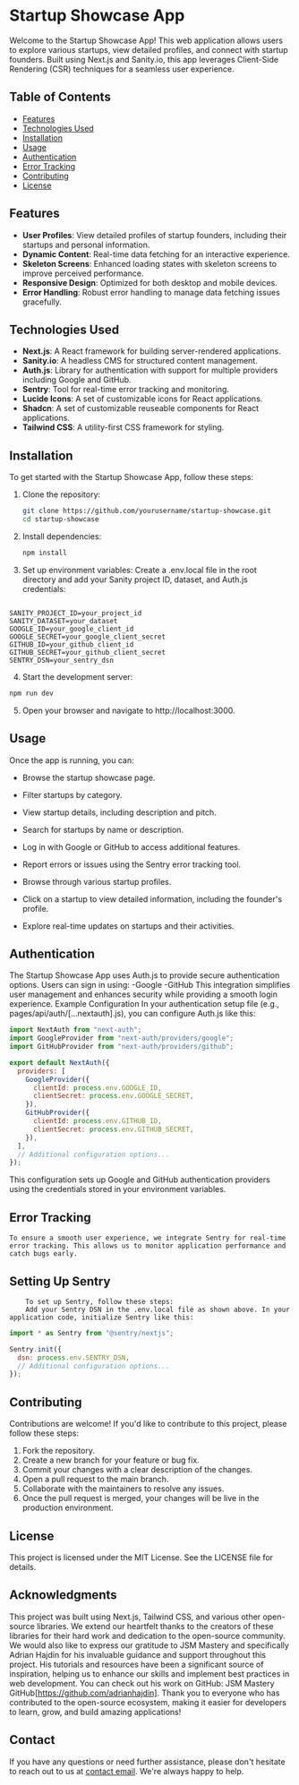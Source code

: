 # Startup Showcase App

Welcome to the Startup Showcase App! This web application allows users to explore various startups, view detailed profiles, and connect with startup founders. Built using Next.js and Sanity.io, this app leverages Client-Side Rendering (CSR) techniques for a seamless user experience.

## Table of Contents

- [Features](#features)
- [Technologies Used](#technologies-used)
- [Installation](#installation)
- [Usage](#usage)
- [Authentication](#authentication)
- [Error Tracking](#error-tracking)
- [Contributing](#contributing)
- [License](#license)

## Features

- **User Profiles**: View detailed profiles of startup founders, including their startups and personal information.
- **Dynamic Content**: Real-time data fetching for an interactive experience.
- **Skeleton Screens**: Enhanced loading states with skeleton screens to improve perceived performance.
- **Responsive Design**: Optimized for both desktop and mobile devices.
- **Error Handling**: Robust error handling to manage data fetching issues gracefully.

## Technologies Used

- **Next.js**: A React framework for building server-rendered applications.
- **Sanity.io**: A headless CMS for structured content management.
- **Auth.js**: Library for authentication with support for multiple providers including Google and GitHub.
- **Sentry**: Tool for real-time error tracking and monitoring.
- **Lucide Icons**: A set of customizable icons for React applications.
- **Shadcn**: A set of customizable reuseable components for React applications.
- **Tailwind CSS**: A utility-first CSS framework for styling.

## Installation

To get started with the Startup Showcase App, follow these steps:

1. Clone the repository:
   ```bash
   git clone https://github.com/yourusername/startup-showcase.git
   cd startup-showcase
   ```
2. Install dependencies:
   ```bash
   npm install
   ```
3. Set up environment variables:
   Create a .env.local file in the root directory and add your Sanity project ID, dataset, and Auth.js credentials:

```text

SANITY_PROJECT_ID=your_project_id
SANITY_DATASET=your_dataset
GOOGLE_ID=your_google_client_id
GOOGLE_SECRET=your_google_client_secret
GITHUB_ID=your_github_client_id
GITHUB_SECRET=your_github_client_secret
SENTRY_DSN=your_sentry_dsn
```

4. Start the development server:

```bash
npm run dev
```

5. Open your browser and navigate to http://localhost:3000.

## Usage

Once the app is running, you can:

- Browse the startup showcase page.
- Filter startups by category.
- View startup details, including description and pitch.
- Search for startups by name or description.
- Log in with Google or GitHub to access additional features.
- Report errors or issues using the Sentry error tracking tool.

- Browse through various startup profiles.
- Click on a startup to view detailed information, including the founder's profile.
- Explore real-time updates on startups and their activities.

## Authentication

The Startup Showcase App uses Auth.js to provide secure authentication options. Users can sign in using:
-Google
-GitHub
This integration simplifies user management and enhances security while providing a smooth login experience.
Example Configuration
In your authentication setup file (e.g., pages/api/auth/[...nextauth].js), you can configure Auth.js like this:

```javascript
import NextAuth from "next-auth";
import GoogleProvider from "next-auth/providers/google";
import GitHubProvider from "next-auth/providers/github";
```

```javascript
export default NextAuth({
  providers: [
    GoogleProvider({
      clientId: process.env.GOOGLE_ID,
      clientSecret: process.env.GOOGLE_SECRET,
    }),
    GitHubProvider({
      clientId: process.env.GITHUB_ID,
      clientSecret: process.env.GITHUB_SECRET,
    }),
  ],
  // Additional configuration options...
});
```

This configuration sets up Google and GitHub authentication providers using the credentials stored in your environment variables.

## Error Tracking

    To ensure a smooth user experience, we integrate Sentry for real-time error tracking. This allows us to monitor application performance and catch bugs early.

## Setting Up Sentry

        To set up Sentry, follow these steps:
        Add your Sentry DSN in the .env.local file as shown above. In your application code, initialize Sentry like this:

```javascript
import * as Sentry from "@sentry/nextjs";

Sentry.init({
  dsn: process.env.SENTRY_DSN,
  // Additional configuration options...
});
```

## Contributing

Contributions are welcome! If you'd like to contribute to this project, please follow these steps:

1. Fork the repository.
2. Create a new branch for your feature or bug fix.
3. Commit your changes with a clear description of the changes.
4. Open a pull request to the main branch.
5. Collaborate with the maintainers to resolve any issues.
6. Once the pull request is merged, your changes will be live in the production environment.

## License

This project is licensed under the MIT License. See the LICENSE file for details.

## Acknowledgments

This project was built using Next.js, Tailwind CSS, and various other open-source libraries. We extend our heartfelt thanks to the creators of these libraries for their hard work and dedication to the open-source community.
We would also like to express our gratitude to JSM Mastery and specifically Adrian Hajdin for his invaluable guidance and support throughout this project. His tutorials and resources have been a significant source of inspiration, helping us to enhance our skills and implement best practices in web development. You can check out his work on GitHub: JSM Mastery GitHub[https://github.com/adrianhajdin].
Thank you to everyone who has contributed to the open-source ecosystem, making it easier for developers to learn, grow, and build amazing applications!

## Contact

If you have any questions or need further assistance, please don't hesitate to reach out to us at
[contact email](mailto:Fantastizeey@gmail.com). We're always happy to help.
